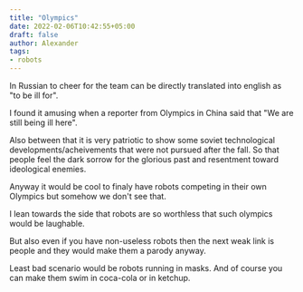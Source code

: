 ```yaml
---
title: "Olympics"
date: 2022-02-06T10:42:55+05:00
draft: false
author: Alexander
tags:
- robots
---
```


In Russian to cheer for the team can be directly translated into english as "to be ill for".

I found it amusing when a reporter from Olympics in China said that "We are still being ill here".

Also between that it is very patriotic to show
some soviet technological developments/acheivements that were not pursued after the fall.
So that people feel the dark sorrow for the glorious past
and resentment toward ideological enemies.

Anyway it would be cool to finaly have robots
competing in their own Olympics but somehow we don't see that.

I lean towards the side that
robots are so worthless that such olympics
would be laughable.

But also even if you have non-useless robots
then the next weak link is people and
they would make them a parody anyway.

Least bad scenario would be robots running in masks.
And of course you can make them swim in coca-cola or in ketchup.
